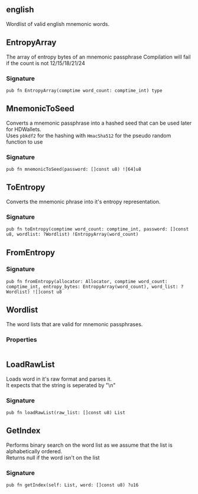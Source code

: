 ## english

Wordlist of valid english mnemonic words.

## EntropyArray
The array of entropy bytes of an mnemonic passphrase
Compilation will fail if the count is not 12/15/18/21/24

### Signature

```zig
pub fn EntropyArray(comptime word_count: comptime_int) type
```

## MnemonicToSeed
Converts a mnemonic passphrase into a hashed seed that
can be used later for HDWallets.\
Uses `pbkdf2` for the hashing with `HmacSha512` for the
pseudo random function to use

### Signature

```zig
pub fn mnemonicToSeed(password: []const u8) ![64]u8
```

## ToEntropy
Converts the mnemonic phrase into it's entropy representation.

### Signature

```zig
pub fn toEntropy(comptime word_count: comptime_int, password: []const u8, wordlist: ?Wordlist) !EntropyArray(word_count)
```

## FromEntropy
### Signature

```zig
pub fn fromEntropy(allocator: Allocator, comptime word_count: comptime_int, entropy_bytes: EntropyArray(word_count), word_list: ?Wordlist) ![]const u8
```

## Wordlist

The word lists that are valid for mnemonic passphrases.

### Properties

```zig
```

## LoadRawList
Loads word in it's raw format and parses it.\
It expects that the string is seperated by "\n"

### Signature

```zig
pub fn loadRawList(raw_list: []const u8) List
```

## GetIndex
Performs binary search on the word list
as we assume that the list is alphabetically ordered.\
Returns null if the word isn't on the list

### Signature

```zig
pub fn getIndex(self: List, word: []const u8) ?u16
```

